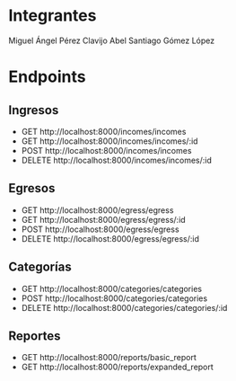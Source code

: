 # Integrantes
Miguel Ángel Pérez Clavijo
Abel Santiago Gómez López

# Endpoints 
## Ingresos
- GET	    http://localhost:8000/incomes/incomes
- GET	    http://localhost:8000/incomes/incomes/:id
- POST      http://localhost:8000/incomes/incomes
- DELETE    http://localhost:8000/incomes/incomes/:id

## Egresos
- GET	    http://localhost:8000/egress/egress
- GET	    http://localhost:8000/egress/egress/:id
- POST      http://localhost:8000/egress/egress
- DELETE    http://localhost:8000/egress/egress/:id

## Categorías
- GET	    http://localhost:8000/categories/categories
- POST      http://localhost:8000/categories/categories
- DELETE    http://localhost:8000/categories/categories/:id

##  Reportes
- GET	    http://localhost:8000/reports/basic_report
- GET	    http://localhost:8000/reports/expanded_report